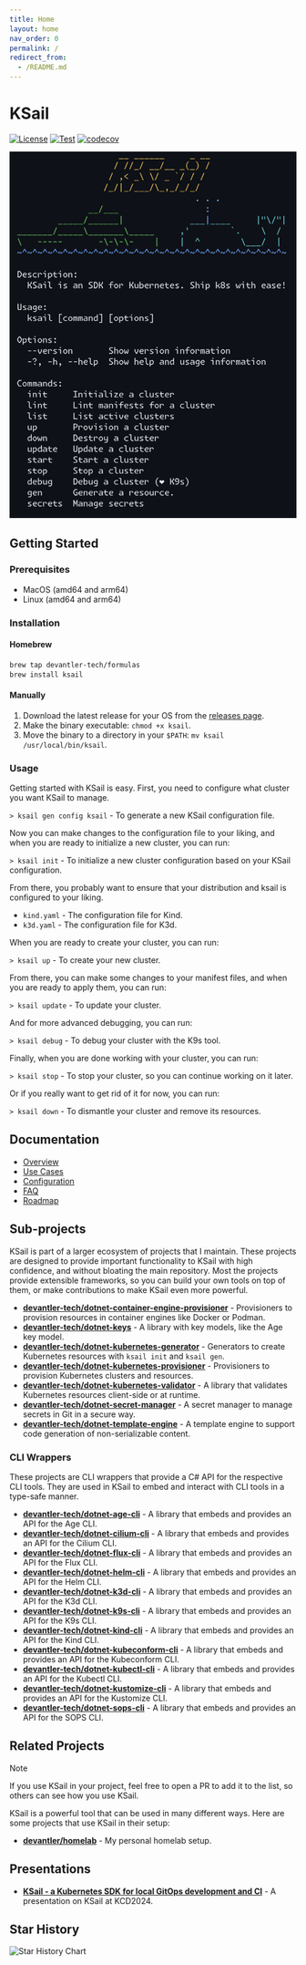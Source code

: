 ```yaml
---
title: Home
layout: home
nav_order: 0
permalink: /
redirect_from:
  - /README.md
---
```


# KSail

[![License](https://img.shields.io/badge/License-Apache_2.0-blue.svg)](https://opensource.org/licenses/Apache-2.0)
[![Test](https://github.com/devantler-tech/ksail/actions/workflows/test.yaml/badge.svg?branch=main)](https://github.com/devantler-tech/ksail/actions/workflows/test.yaml)
[![codecov](https://codecov.io/gh/devantler-tech/ksail/graph/badge.svg?token=DNEO90PfNR)](https://codecov.io/gh/devantler-tech/ksail)

![KSail CLI](docs/images/ksail-cli.png)

## Getting Started

### Prerequisites

- MacOS (amd64 and arm64)
- Linux (amd64 and arm64)

### Installation

#### Homebrew

```sh
brew tap devantler-tech/formulas
brew install ksail
```

#### Manually

1. Download the latest release for your OS from the [releases page](https://github.com/devantler-tech/ksail/releases).
2. Make the binary executable: `chmod +x ksail`.
3. Move the binary to a directory in your `$PATH`: `mv ksail /usr/local/bin/ksail`.

### Usage

Getting started with KSail is easy. First, you need to configure what cluster you want KSail to manage.

`> ksail gen config ksail` - To generate a new KSail configuration file.

Now you can make changes to the configuration file to your liking, and when you are ready to initialize a new cluster, you can run:

`> ksail init` - To initialize a new cluster configuration based on your KSail configuration.

From there, you probably want to ensure that your distribution and ksail is configured to your liking.

- `kind.yaml` - The configuration file for Kind.
- `k3d.yaml` - The configuration file for K3d.

When you are ready to create your cluster, you can run:

`> ksail up` - To create your new cluster.

From there, you can make some changes to your manifest files, and when you are ready to apply them, you can run:

`> ksail update` - To update your cluster.

And for more advanced debugging, you can run:

`> ksail debug` - To debug your cluster with the K9s tool.

Finally, when you are done working with your cluster, you can run:

`> ksail stop` - To stop your cluster, so you can continue working on it later.

Or if you really want to get rid of it for now, you can run:

`> ksail down` - To dismantle your cluster and remove its resources.

## Documentation

- [Overview](https://devantler-tech.github.io/ksail/docs/overview)
- [Use Cases](https://devantler-tech.github.io/ksail/docs/use-cases)
- [Configuration](https://devantler-tech.github.io/ksail/docs/configuration)
- [FAQ](https://devantler-tech.github.io/ksail/docs/faq)
- [Roadmap](https://devantler-tech.github.io/ksail/docs/roadmap)

## Sub-projects

KSail is part of a larger ecosystem of projects that I maintain. These projects are designed to provide important functionality to KSail with high confidence, and without bloating the main repository. Most the projects provide extensible frameworks, so you can build your own tools on top of them, or make contributions to make KSail even more powerful.

- **[devantler-tech/dotnet-container-engine-provisioner](https://github.com/devantler-tech/dotnet-container-engine-provisioner)** - Provisioners to provision resources in container engines like Docker or Podman.
- **[devantler-tech/dotnet-keys](https://github.com/devantler-tech/dotnet-keys)** - A library with key models, like the Age key model.
- **[devantler-tech/dotnet-kubernetes-generator](https://github.com/devantler-tech/dotnet-kubernetes-generator)** - Generators to create Kubernetes resources with `ksail init` and `ksail gen`.
- **[devantler-tech/dotnet-kubernetes-provisioner](https://github.com/devantler-tech/dotnet-kubernetes-provisioner)** - Provisioners to provision Kubernetes clusters and resources.
- **[devantler-tech/dotnet-kubernetes-validator](https://github.com/devantler-tech/dotnet-kubernetes-validator)** - A library that validates Kubernetes resources client-side or at runtime.
- **[devantler-tech/dotnet-secret-manager](https://github.com/devantler-tech/dotnet-secret-manager)** - A secret manager to manage secrets in Git in a secure way.
- **[devantler-tech/dotnet-template-engine](https://github.com/devantler-tech/dotnet-template-engine)** - A template engine to support code generation of non-serializable content.

### CLI Wrappers

These projects are CLI wrappers that provide a C# API for the respective CLI tools. They are used in KSail to embed and interact with CLI tools in a type-safe manner.

- **[devantler-tech/dotnet-age-cli](https://github.com/devantler-tech/dotnet-age-cli)** - A library that embeds and provides an API for the Age CLI.
- **[devantler-tech/dotnet-cilium-cli](https://github.com/devantler-tech/dotnet-cilium-cli)** - A library that embeds and provides an API for the Cilium CLI.
- **[devantler-tech/dotnet-flux-cli](https://github.com/devantler-tech/dotnet-flux-cli)** - A library that embeds and provides an API for the Flux CLI.
- **[devantler-tech/dotnet-helm-cli](https://github.com/devantler-tech/dotnet-helm-cli)** - A library that embeds and provides an API for the Helm CLI.
- **[devantler-tech/dotnet-k3d-cli](https://github.com/devantler-tech/dotnet-k3d-cli)** - A library that embeds and provides an API for the K3d CLI.
- **[devantler-tech/dotnet-k9s-cli](https://github.com/devantler-tech/dotnet-k9s-cli)** - A library that embeds and provides an API for the K9s CLI.
- **[devantler-tech/dotnet-kind-cli](https://github.com/devantler-tech/dotnet-kind-cli)** - A library that embeds and provides an API for the Kind CLI.
- **[devantler-tech/dotnet-kubeconform-cli](https://github.com/devantler-tech/dotnet-kubeconform-cli)** - A library that embeds and provides an API for the Kubeconform CLI.
- **[devantler-tech/dotnet-kubectl-cli](https://github.com/devantler-tech/dotnet-kubectl-cli)** - A library that embeds and provides an API for the Kubectl CLI.
- **[devantler-tech/dotnet-kustomize-cli](https://github.com/devantler-tech/dotnet-kustomize-cli)** - A library that embeds and provides an API for the Kustomize CLI.
- **[devantler-tech/dotnet-sops-cli](https://github.com/devantler-tech/dotnet-sops-cli)** - A library that embeds and provides an API for the SOPS CLI.

## Related Projects

> [!NOTE]
> If you use KSail in your project, feel free to open a PR to add it to the list, so others can see how you use KSail.

KSail is a powerful tool that can be used in many different ways. Here are some projects that use KSail in their setup:

- **[devantler/homelab](https://github.com/devantler/homelab)** - My personal homelab setup.

## Presentations

- **[KSail - a Kubernetes SDK for local GitOps development and CI](https://youtu.be/Q-Hfn_-B7p8?si=2Uec_kld--fNw3gm)** - A presentation on KSail at KCD2024.

## Star History

<picture>
  <source media="(prefers-color-scheme: dark)" srcset="https://api.star-history.com/svg?repos=devantler-tech/ksail&type=Date&theme=dark"/>
  <source media="(prefers-color-scheme: light)" srcset="https://api.star-history.com/svg?repos=devantler-tech/ksail&type=Date"/>
  <img alt="Star History Chart" src="https://api.star-history.com/svg?repos=devantler-tech/ksail&type=Date"/>
</picture>
